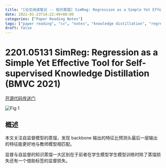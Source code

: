 ```yaml
---
title: "[论文阅读笔记 -- 知识蒸馏] SimReg: Regression as a Simple Yet Effective Tool (BMVC 2021)"
date: 2022-01-23T14:22:49+08:00
categories: ["Paper Reading Notes"]
tags: ["paper reading", "cv", "notes", "knowledge distillation", "regression", "self-supervised"]
draft: false
---
```


# 2201.05131 SimReg: Regression as a Simple Yet Effective Tool for Self-supervised Knowledge Distillation (BMVC 2021)

[开源代码传送门](https://github.com/UCDvision/simreg)

![Fig 1](/images/2022/PRN176/1.png)

## 概述

本文关注自监督模型的蒸馏，发现 backbone 输出的特征比预测头最后一层输出的特征能更好地与教师模型相匹配。  

监督与自监督的知识蒸馏一大区别在于前者在学生模型学生模型训练时除了蒸馏损失还有一个借助标签的监督损失。  

